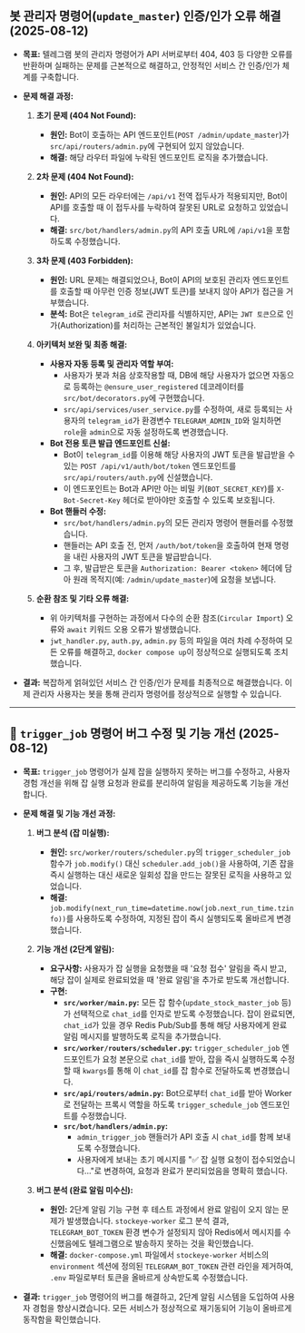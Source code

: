 ## 봇 관리자 명령어(`update_master`) 인증/인가 오류 해결 (2025-08-12)

*   **목표:** 텔레그램 봇의 관리자 명령어가 API 서버로부터 404, 403 등 다양한 오류를 반환하며 실패하는 문제를 근본적으로 해결하고, 안정적인 서비스 간 인증/인가 체계를 구축합니다.

*   **문제 해결 과정:**
    1.  **초기 문제 (404 Not Found):**
        *   **원인:** Bot이 호출하는 API 엔드포인트(`POST /admin/update_master`)가 `src/api/routers/admin.py`에 구현되어 있지 않았습니다.
        *   **해결:** 해당 라우터 파일에 누락된 엔드포인트 로직을 추가했습니다.

    2.  **2차 문제 (404 Not Found):**
        *   **원인:** API의 모든 라우터에는 `/api/v1` 전역 접두사가 적용되지만, Bot이 API를 호출할 때 이 접두사를 누락하여 잘못된 URL로 요청하고 있었습니다.
        *   **해결:** `src/bot/handlers/admin.py`의 API 호출 URL에 `/api/v1`을 포함하도록 수정했습니다.

    3.  **3차 문제 (403 Forbidden):**
        *   **원인:** URL 문제는 해결되었으나, Bot이 API의 보호된 관리자 엔드포인트를 호출할 때 아무런 인증 정보(JWT 토큰)를 보내지 않아 API가 접근을 거부했습니다.
        *   **분석:** Bot은 `telegram_id`로 관리자를 식별하지만, API는 `JWT 토큰`으로 인가(Authorization)를 처리하는 근본적인 불일치가 있었습니다.

    4.  **아키텍처 보완 및 최종 해결:**
        *   **사용자 자동 등록 및 관리자 역할 부여:**
            *   사용자가 봇과 처음 상호작용할 때, DB에 해당 사용자가 없으면 자동으로 등록하는 `@ensure_user_registered` 데코레이터를 `src/bot/decorators.py`에 구현했습니다.
            *   `src/api/services/user_service.py`를 수정하여, 새로 등록되는 사용자의 `telegram_id`가 환경변수 `TELEGRAM_ADMIN_ID`와 일치하면 `role`을 `admin`으로 자동 설정하도록 변경했습니다.
        *   **Bot 전용 토큰 발급 엔드포인트 신설:**
            *   Bot이 `telegram_id`를 이용해 해당 사용자의 JWT 토큰을 발급받을 수 있는 `POST /api/v1/auth/bot/token` 엔드포인트를 `src/api/routers/auth.py`에 신설했습니다.
            *   이 엔드포인트는 Bot과 API만 아는 비밀 키(`BOT_SECRET_KEY`)를 `X-Bot-Secret-Key` 헤더로 받아야만 호출할 수 있도록 보호됩니다.
        *   **Bot 핸들러 수정:**
            *   `src/bot/handlers/admin.py`의 모든 관리자 명령어 핸들러를 수정했습니다.
            *   핸들러는 API 호출 전, 먼저 `/auth/bot/token`을 호출하여 현재 명령을 내린 사용자의 JWT 토큰을 발급받습니다.
            *   그 후, 발급받은 토큰을 `Authorization: Bearer <token>` 헤더에 담아 원래 목적지(예: `/admin/update_master`)에 요청을 보냅니다.

    5.  **순환 참조 및 기타 오류 해결:**
        *   위 아키텍처를 구현하는 과정에서 다수의 순환 참조(`Circular Import`) 오류와 `await` 키워드 오용 오류가 발생했습니다.
        *   `jwt_handler.py`, `auth.py`, `admin.py` 등의 파일을 여러 차례 수정하여 모든 오류를 해결하고, `docker compose up`이 정상적으로 실행되도록 조치했습니다.

*   **결과:** 복잡하게 얽혀있던 서비스 간 인증/인가 문제를 최종적으로 해결했습니다. 이제 관리자 사용자는 봇을 통해 관리자 명령어를 정상적으로 실행할 수 있습니다.

---

## 🐞 `trigger_job` 명령어 버그 수정 및 기능 개선 (2025-08-12)

*   **목표:** `trigger_job` 명령어가 실제 잡을 실행하지 못하는 버그를 수정하고, 사용자 경험 개선을 위해 잡 실행 요청과 완료를 분리하여 알림을 제공하도록 기능을 개선합니다.

*   **문제 해결 및 기능 개선 과정:**
    1.  **버그 분석 (잡 미실행):**
        *   **원인:** `src/worker/routers/scheduler.py`의 `trigger_scheduler_job` 함수가 `job.modify()` 대신 `scheduler.add_job()`을 사용하여, 기존 잡을 즉시 실행하는 대신 새로운 일회성 잡을 만드는 잘못된 로직을 사용하고 있었습니다.
        *   **해결:** `job.modify(next_run_time=datetime.now(job.next_run_time.tzinfo))`를 사용하도록 수정하여, 지정된 잡이 즉시 실행되도록 올바르게 변경했습니다.

    2.  **기능 개선 (2단계 알림):**
        *   **요구사항:** 사용자가 잡 실행을 요청했을 때 '요청 접수' 알림을 즉시 받고, 해당 잡이 실제로 완료되었을 때 '완료 알림'을 추가로 받도록 개선합니다.
        *   **구현:**
            *   **`src/worker/main.py`:** 모든 잡 함수(`update_stock_master_job` 등)가 선택적으로 `chat_id`를 인자로 받도록 수정했습니다. 잡이 완료되면, `chat_id`가 있을 경우 Redis Pub/Sub를 통해 해당 사용자에게 완료 알림 메시지를 발행하도록 로직을 추가했습니다.
            *   **`src/worker/routers/scheduler.py`:** `trigger_scheduler_job` 엔드포인트가 요청 본문으로 `chat_id`를 받아, 잡을 즉시 실행하도록 수정할 때 `kwargs`를 통해 이 `chat_id`를 잡 함수로 전달하도록 변경했습니다.
            *   **`src/api/routers/admin.py`:** Bot으로부터 `chat_id`를 받아 Worker로 전달하는 프록시 역할을 하도록 `trigger_schedule_job` 엔드포인트를 수정했습니다.
            *   **`src/bot/handlers/admin.py`:**
                *   `admin_trigger_job` 핸들러가 API 호출 시 `chat_id`를 함께 보내도록 수정했습니다.
                *   사용자에게 보내는 초기 메시지를 "✅ 잡 실행 요청이 접수되었습니다..."로 변경하여, 요청과 완료가 분리되었음을 명확히 했습니다.

    3.  **버그 분석 (완료 알림 미수신):**
        *   **원인:** 2단계 알림 기능 구현 후 테스트 과정에서 완료 알림이 오지 않는 문제가 발생했습니다. `stockeye-worker` 로그 분석 결과, `TELEGRAM_BOT_TOKEN` 환경 변수가 설정되지 않아 Redis에서 메시지를 수신했음에도 텔레그램으로 발송하지 못하는 것을 확인했습니다.
        *   **해결:** `docker-compose.yml` 파일에서 `stockeye-worker` 서비스의 `environment` 섹션에 정의된 `TELEGRAM_BOT_TOKEN` 관련 라인을 제거하여, `.env` 파일로부터 토큰을 올바르게 상속받도록 수정했습니다.

*   **결과:** `trigger_job` 명령어의 버그를 해결하고, 2단계 알림 시스템을 도입하여 사용자 경험을 향상시켰습니다. 모든 서비스가 정상적으로 재기동되어 기능이 올바르게 동작함을 확인했습니다.